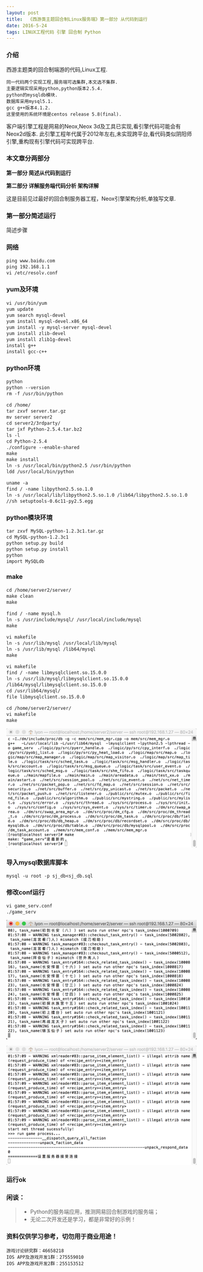 ```yaml
---
layout: post
title:  《西游类主题回合制Linux服务端》第一部分 从代码到运行 
date: 2016-5-24
tags: LINUX工程代码 引擎 回合制 Python
---
```



### 介绍

西游主题类的回合制端游的代码,Linux工程.

```
同一代码两个实现工程,服务端可选集群,本文选不集群.
主要逻辑实现采用python,python版本2.5.4.
python的mysqldb模块.
数据库采用mysql5.1.
gcc g++版本4.1.2.
这里使用的系统环境是centos release 5.8(final).
```

客户端引擎工程是网易的Neox,Neox 3d及工具已实现,看引擎代码可能会有Neox2d版本.
此引擎工程年代属于2012年左右,未实现跨平台,看代码类似阴阳师引擎,重构现有引擎代码可实现跨平台.

### 本文章分两部分 

**第一部分 简述从代码到运行**

**第二部分 详解服务端代码分析 架构详解**

这是目前见过最好的回合制服务器工程，Neox引擎架构分析,单独写文章.

### 第一部分简述运行

简述步骤

### 网络

```
ping www.baidu.com
ping 192.168.1.1
vi /etc/resolv.conf
```

### yum及环境

```
vi /usr/bin/yum
yum update
yum search mysql-devel
yum install mysql-devel.x86_64 
yum install -y mysql-server mysql-devel
yum install zlib-devel
yum install zlib1g-devel
install g++
install gcc-c++
```
   
### python环境

```
python
python --version
rm -f /usr/bin/python  
```

``` 
cd /home/
tar zxvf server.tar.gz 
mv server server2
cd server2/3rdparty/
tar jxf Python-2.5.4.tar.bz2
ls -l
cd Python-2.5.4
./configure --enable-shared
make
make install
ln -s /usr/local/bin/python2.5 /usr/bin/python 
ldd /usr/local/bin/python
```

```
uname -a
find / -name libpython2.5.so.1.0
ln -s /usr/local/lib/libpython2.5.so.1.0 /lib64/libpython2.5.so.1.0
//sh setuptools-0.6c11-py2.5.egg 
```

### python模块环境

```
tar zxvf MySQL-python-1.2.3c1.tar.gz 
cd MySQL-python-1.2.3c1
python setup.py build
python setup.py install
python
import MySQLdb 
```

### make

```
cd /home/server2/server/
make clean
make 
```

```
find / -name mysql.h
ln -s /usr/include/mysql/ /usr/local/include/mysql
make
```

```
vi makefile 
ln -s /usr/lib/mysql /usr/local/lib/mysql
ln -s /usr/lib/mysql /lib64/mysql
make
```

```  
vi makefile 
find / -name libmysqlclient.so.15.0.0
ln -s /usr/lib/mysql/libmysqlclient.so.15.0.0 /lib64/mysql/libmysqlclient.so.15.0.0
cd /usr/lib64/mysql/
file libmysqlclient.so.15.0.0
```

```
cd /home/server2/server/
vi makefile 
make
```
![](/images/posts/xy/1.png)

### 导入mysql数据库脚本

```
mysql -u root -p sj_db<sj_db.sql 
```

### 修改conf运行

```
vi game_serv.conf 
./game_serv 
```

![](/images/posts/xy/2.png)

![](/images/posts/xy/3.png)

### 运行ok

### 闲谈：

> * Python的服务端应用，推测网易回合制游戏的服务端；
> * 无论二次开发还是学习，都是非常好的示例！

### 资料仅供学习参考，切勿用于商业用途！

``` 
游戏讨论研究群：46658218
IOS APP及游戏开发1群：275559010
IOS APP及游戏开发2群：255153512
``` 

